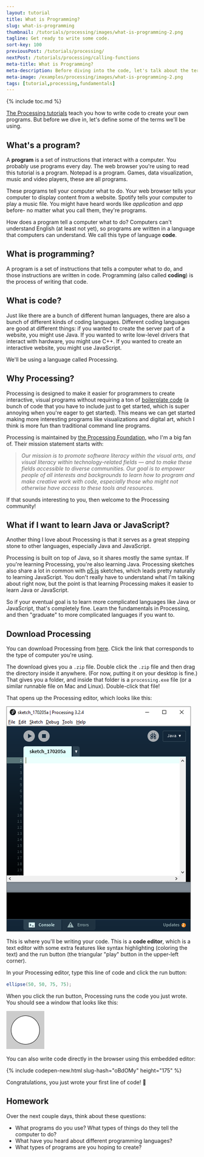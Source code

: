 ```yaml
---
layout: tutorial
title: What is Programming?
slug: what-is-programming
thumbnail: /tutorials/processing/images/what-is-programming-2.png
tagline: Get ready to write some code.
sort-key: 100
previousPost: /tutorials/processing/
nextPost: /tutorials/processing/calling-functions
meta-title: What is Programming?
meta-description: Before diving into the code, let's talk about the terms we'll be using.
meta-image: /examples/processing/images/what-is-programming-2.png
tags: [tutorial,processing,fundamentals]
---
```


{% include toc.md %}

[The Processing tutorials](/tutorials/processing) teach you how to write code to create your own programs. But before we dive in, let's define some of the terms we'll be using.

## What's a program?

A **program** is a set of instructions that interact with a computer. You probably use programs every day. The web browser you're using to read this tutorial is a program. Notepad is a program. Games, data visualization, music and video players, these are all programs.

These programs tell your computer what to do. Your web browser tells your computer to display content from a website. Spotify tells your computer to play a music file. You might have heard words like *application* and *app* before- no matter what you call them, they're programs.

How does a program tell a computer what to do? Computers can't understand English (at least not yet), so programs are written in a language that computers can understand. We call this type of language **code**.

## What is programming?

A program is a set of instructions that tells a computer what to do, and those instructions are written in code. Programming (also called **coding**) is the process of writing that code.

## What is code?

Just like there are a bunch of different human languages, there are also a bunch of different kinds of coding languages. Different coding languages are good at different things: if you wanted to create the server part of a website, you might use Java. If you wanted to write low-level drivers that interact with hardware, you might use C++. If you wanted to create an interactive website, you might use JavaScript.

We'll be using a language called Processing.

## Why Processing?

Processing is designed to make it easier for programmers to create interactive, visual programs without requiring a ton of [boilerplate code](https://en.wikipedia.org/wiki/Boilerplate_code) (a bunch of code that you have to include just to get started, which is super annoying when you're eager to get started). This means we can get started making more interesting programs like visualizations and digital art, which I think is more fun than traditional command line programs.

Processing is maintained by [the Processing Foundation](https://processingfoundation.org/), who I'm a big fan of. Their mission statement starts with:

> *Our mission is to promote software literacy within the visual arts, and visual literacy within technology-related fields — and to make these fields accessible to diverse communities. Our goal is to empower people of all interests and backgrounds to learn how to program and make creative work with code, especially those who might not otherwise have access to these tools and resources.*

If that sounds interesting to you, then welcome to the Processing community!

## What if I want to learn Java or JavaScript?

Another thing I love about Processing is that it serves as a great stepping stone to other languages, especially Java and JavaScript.

Processing is built on top of Java, so it shares mostly the same syntax. If you're learning Processing, you're also learning Java. Processing sketches also share a lot in common with [p5.js](https://p5js.org/) sketches, which leads pretty naturally to learning JavaScript. You don't really have to understand what I'm talking about right now, but the point is that learning Processing makes it easier to learn Java or JavaScript.

So if your eventual goal is to learn more complicated languages like Java or JavaScript, that's completely fine. Learn the fundamentals in Processing, and then "graduate" to more complicated languages if you want to.

## Download Processing

You can download Processing from [here](https://processing.org/download/). Click the link that corresponds to the type of computer you're using.

The download gives you a `.zip` file. Double click the `.zip` file and then drag the directory inside it anywhere. (For now, putting it on your desktop is fine.) That gives you a folder, and inside that folder is a `processing.exe` file (or a similar runnable file on Mac and Linux). Double-click that file!

That opens up the Processing editor, which looks like this:

![Processing editor](/tutorials/processing/images/what-is-programming-1.png)

This is where you'll be writing your code. This is a **code editor**, which is a text editor with some extra features like syntax highlighting (coloring the text) and the run button (the triangular "play" button in the upper-left corner).

In your Processing editor, type this line of code and click the run button:

```java
ellipse(50, 50, 75, 75);
```

When you click the run button, Processing runs the code you just wrote. You should see a window that looks like this:

![circle](/tutorials/processing/images/hour-of-code-1.png)

You can also write code directly in the browser using this embedded editor:

{% include codepen-new.html slug-hash="oBdOMy" height="175" %}

Congratulations, you just wrote your first line of code! :tada:


## Homework

Over the next couple days, think about these questions:

- What programs do you use? What types of things do they tell the computer to do?
- What have you heard about different programming languages?
- What types of programs are you hoping to create?